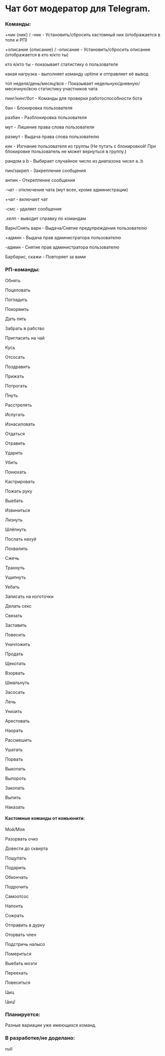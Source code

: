 # Чат бот модератор для Telegram.

### Команды:

+ник {ник} / -ник - Установить/сбросить кастомный ник (отображается в топе и РП)

+описание {описание} / -описание - Установить/сбросить описание (отображается в кто я/кто ты)

кто я/кто ты - показывает статистику о пользователе

какая нагрузка - выполняет команду uptime и отправляет её вывод

топ неделя/день/месяц/вся - Показывает недельную/дневную/месячную/всю статистику участников чата

пинг/кинг/бот - Команды для проверки работоспособности бота

бан - Блокировка пользователя

разбан - Разблокировка пользователя

мут - Лишение права слова пользователя

размут - Выдача права слова пользователю

кик - Изгнание пользователя из группы (Не путать с блокировкой! При блокировке пользователь не может вернуться в группу.)

рандом a b - Выбирает случайное число из диапазона чисел a..b

пин/закреп - Закрепление сообщения

анпин - Открепление сообщения

-чат - отключение чата (мут всех, кроме администрации)

+чат - включает чат

-смс - удаляет сообщение

.хелп - выводит справку по командам

Варн/Снять варн - Выдача/Снятие предупреждения пользователю

+админ - Выдача прав администратора пользователю

-админ - Снятие прав администратора пользователю

Барбарис, скажи - Повторяет за вами

### РП-команды:

Обнять

Поцеловать

Погладить

Покормить

Дать пять

Забрать в рабство

Пригласить на чай

Кусь

Отсосать

Поздравить

Прижать

Потрогать

Пнуть

Расстрелять

Испугать

Изнасиловать

Отдаться

Отравить

Ударить

Убить

Понюхать

Кастрировать

Пожать руку

Выебать

Извиниться

Лизнуть

Шлёпнуть

Послать нахуй

Похвалить

Сжечь

Трахнуть

Ущипнуть

Уебать

Записать на ноготочки

Делать секс

Связать

Заставить

Повесить

Уничтожить

Продать

Щекотать

Взорвать

Шмальнуть

Засосать

Лечь

Унизить

Арестовать

Наорать

Рассмешить

Ушатать

Порвать

Выкопать

Выпороть

Закопать

Выпить

Наказать

#### Кастомные команды от комьюнити:

Мой/Моя 

Разорвать очко

Довести до сквирта

Пощупать

Подарить

Обкончать

Подрочить

Самоотсос

Напоить

Сожрать

Отправить в дурку

Оторвать член

Подстричь налысо

Помериться

Выебать мозги

Переехать

Повеситься

Цыц

Цыц!

### Планируется:

Разные вариации уже имеющихся команд.

### В разработке/не доделано:

null